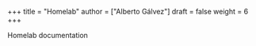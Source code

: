 +++
title = "Homelab"
author = ["Alberto Gálvez"]
draft = false
weight = 6
+++

Homelab documentation
